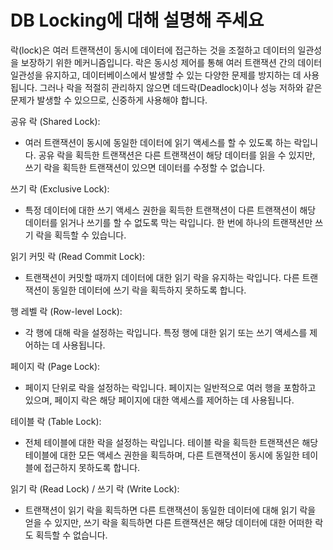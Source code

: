# DB Locking에 대해 설명해 주세요

락(lock)은 여러 트랜잭션이 동시에 데이터에 접근하는 것을 조절하고 데이터의 일관성을 보장하기 위한 메커니즘입니다.
락은 동시성 제어를 통해 여러 트랜잭션 간의 데이터 일관성을 유지하고, 데이터베이스에서 발생할 수 있는 다양한 문제를 방지하는 데 사용됩니다.
그러나 락을 적절히 관리하지 않으면 데드락(Deadlock)이나 성능 저하와 같은 문제가 발생할 수 있으므로, 신중하게 사용해야 합니다.

공유 락 (Shared Lock):
- 여러 트랜잭션이 동시에 동일한 데이터에 읽기 액세스를 할 수 있도록 하는 락입니다. 공유 락을 획득한 트랜잭션은 다른 트랜잭션이 해당 데이터를 읽을 수 있지만, 쓰기 락을 획득한 트랜잭션이 있으면 데이터를 수정할 수 없습니다.

쓰기 락 (Exclusive Lock):
- 특정 데이터에 대한 쓰기 액세스 권한을 획득한 트랜잭션이 다른 트랜잭션이 해당 데이터를 읽거나 쓰기를 할 수 없도록 막는 락입니다. 한 번에 하나의 트랜잭션만 쓰기 락을 획득할 수 있습니다.

읽기 커밋 락 (Read Commit Lock):
- 트랜잭션이 커밋할 때까지 데이터에 대한 읽기 락을 유지하는 락입니다. 다른 트랜잭션이 동일한 데이터에 쓰기 락을 획득하지 못하도록 합니다.

행 레벨 락 (Row-level Lock):
- 각 행에 대해 락을 설정하는 락입니다. 특정 행에 대한 읽기 또는 쓰기 액세스를 제어하는 데 사용됩니다.

페이지 락 (Page Lock):
- 페이지 단위로 락을 설정하는 락입니다. 페이지는 일반적으로 여러 행을 포함하고 있으며, 페이지 락은 해당 페이지에 대한 액세스를 제어하는 데 사용됩니다.

테이블 락 (Table Lock):
- 전체 테이블에 대한 락을 설정하는 락입니다. 테이블 락을 획득한 트랜잭션은 해당 테이블에 대한 모든 액세스 권한을 획득하며, 다른 트랜잭션이 동시에 동일한 테이블에 접근하지 못하도록 합니다.

읽기 락 (Read Lock) / 쓰기 락 (Write Lock):
- 트랜잭션이 읽기 락을 획득하면 다른 트랜잭션이 동일한 데이터에 대해 읽기 락을 얻을 수 있지만, 쓰기 락을 획득하면 다른 트랜잭션은 해당 데이터에 대한 어떠한 락도 획득할 수 없습니다.
